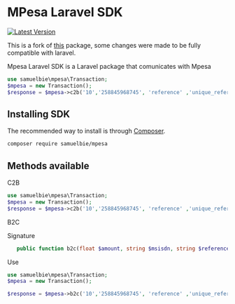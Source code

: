 # MPesa Laravel SDK

[![Latest Version](https://img.shields.io/github/issues/Samuel-Bie/mpesa-laravel-sdk)](https://github.com/Samuel-Bie/mpesa-laravel-sdk/releases)

This is a fork of [this](https://github.com/abdulmueid/mpesa-php-api) package, some changes were made to be fully compatible  with laravel.

Mpesa Laravel SDK is a Laravel package that comunicates with Mpesa

```php
use samuelbie\mpesa\Transaction;
$mpesa = new Transaction();
$response = $mpesa->c2b('10','258845968745', 'reference' ,'unique_reference);
```

## Installing SDK

The recommended way to install is through
[Composer](https://getcomposer.org/).

```bash
composer require samuelbie/mpesa
```

## Methods available

C2B

```php
use samuelbie\mpesa\Transaction;
$mpesa = new Transaction();
$response = $mpesa->c2b('10','258845968745', 'reference' ,'unique_reference);
```

B2C

Signature
```php
   public function b2c(float $amount, string $msisdn, string $reference, string $third_party_reference): TransactionResponseInterface{}
```

Use
```php
use samuelbie\mpesa\Transaction;
$mpesa = new Transaction();

$response = $mpesa->b2c('10','258845968745', 'reference' ,'unique_reference);
```

